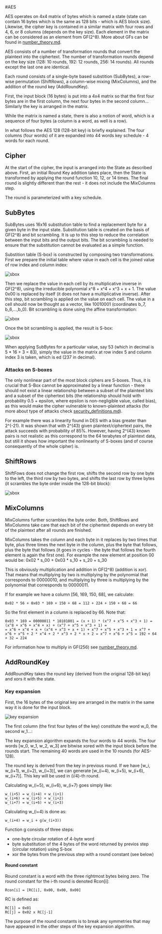 #AES 

AES operates on 4x4 matrix of bytes which is named a state (state can contain 16 bytes which is the same as 128 bits - which is AES block size). Likewise, the cipher key is contained in a similar matrix with four rows and 4, 6, or 8 columns (depends on the key size). Each element in the matrix can be considered as an element from GF(2^8). More about GFs can be found in [number_theory.md](https://github.com/miha-stopar/crypto-notes/blob/master/number_theory.md).

AES consists of a number of transformation rounds that convert the plaintext into the ciphertext. The number of transformation rounds depend on the key size (128: 10 rounds, 192: 12 rounds, 256: 14 rounds). All rounds except the last one are identical.

Each round consists of a single-byte based substition (SubBytes), a row-wise permutation (ShiftRows), a column-wise mixing (MixColumns), and the addition of the round key (AddRoundKey).

First, the input block (16 bytes) is put into a 4x4 matrix so that the first four bytes are in the first column, the next four bytes in the second column... Similarly the key is arranged in the matrix.

While the matrix is named a state, there is also a notion of word, which is a sequence of four bytes (a column is a word, as well is a row).

In what follows the AES 128 (128-bit key) is briefly explained. The four columns (four words) of it are expanded into 44 words key schedule - 4 words for each round.

## Cipher

At the start of the cipher, the input is arranged into the State as described above. First, an initial Round Key addition takes place, then the State is transformed by applying the round function 10, 12, or 14 times. The final round is slightly different than the rest - it does not include the MixColumns step.

The round is parameterized with a key schedule.

## SubBytes

SubBytes uses 16x16 substitution table to find a replacement byte for a given byte in the input state. Substitution table is created on the basis of GF(2^8) and bit scrambling. It is up to this step to reduce the correlation between the input bits and the output bits. The bit scrambling is needed to ensure that the substitution cannot be evaluated as a simple function.

Substition table (S-box) is constructed by composing two transformations. First we prepare the initial table where value in each cell is the joined value of row index and column index:

![sbox](https://raw.github.com/miha-stopar/crypto-notes/master/img/sbox1.png)

Then we replace the value in each cell by its multiplicative inverse in GF(2^8), using the irreducible polynomial x^8 + x^4 + x^3 + x + 1. The value 0x00 is replaced by itself (it does not have a multiplicative inverse). After this step, bit scrambling is applied on the value on each cell. The value in a cell should now be thought as a vector, like 10010001 (coordinates b_7, b_6,...,b_0). Bit scrambling is done using the affine transformation:

![sbox](https://raw.github.com/miha-stopar/crypto-notes/master/img/sbox3.png)

Once the bit scrambling is applied, the result is S-box:

![sbox](https://raw.github.com/miha-stopar/crypto-notes/master/img/sbox2.png)

When applying SubBytes for a particular value, say 53 (which in decimal is 5 * 16 + 3 = 83), simply the value in the matrix at row index 5 and column index 3 is taken, which is ed (237 in decimal).

### Attacks on S-boxes

The only nonlinear part of the most block ciphers are S-boxes. Thus, it is crucial that S-Box cannot be approximated by a linear function - there should not exist a linear relationship between a subset of the plaintext bits and a subset of the ciphertext bits (the relationship should hold with probability 0.5 + epsilon, where epsilon is non-negligible value, called bias), as this would make the cipher vulnerable to known-plaintext attacks (for more about type of attacks check [security_definitions.md](https://github.com/miha-stopar/crypto-notes/blob/master/security_definitions.md)). 

For example there was a linearity found in DES with a bias greater than 2^(-21). It was shown that with 2^(43) given plaintext/ciphertext pairs, the attack succeeds with probability of 85%. However, having 2^(43) known pairs is not realistic as this correspond to the 64 terabytes of plaintext data, but still it shows how important the nonlinearity of S-boxes (and of course consequently of the whole cipher) is.

## ShiftRows

ShiftFows does not change the first row, shifts the second row by one byte to the left, the third row by two bytes, and shifts the last row by three bytes (it scrambles the byte order inside the 128-bit block):

![sbox](https://raw.github.com/miha-stopar/crypto-notes/master/img/sbox4.png)

## MixColumns

MixColumns further scrambles the byte order. Both, ShiftRows and MixColumns take care that each bit of the ciphertext depends on every bit of the plaintext after all rounds are finished.

MixColumns takes the column and each byte in it replaces by two times that byte, plus three times the next byte in the column, plus the byte that follows, plus the byte that follows (it goes in cycles - the byte that follows the fourth element is again the first one). For example the new element at position 00 would be:
0x02 * s_00 + 0x03 * s_10 + s_20 + s_30


This is obviously multiplication and addition in GF(2^8) (addition is xor). That means that multiplying by two is multiplying by the polynomial that corresponds to 00000010, and multiplying by three is multiplying by the polynomial that corresponds to 00000011.

If for example we have a column [56, 169, 150, 68], we calculate:

```
0x02 * 56 + 0x03 * 169 + 150 + 68 = 112 + 224 + 150 + 68 = 66
```

So the first element in a column is replaced by 66. Note that:

```
0x03 * 169 = 00000011 * 10101001 = (x + 1) * (x^7 + x^5 + x^3 + 1) = (x^8 + x^6 + x^4 + x) + (x^7 + x^5 + x^3 + 1) = 
= x^6 + x^4 + x + (x^4 + x^3 + x + 1) + x^7 + x^5 + x^3 + 1 = x^7 + x^6 + x^5 + 2 * x^4 + 2 * x^3 + 2 * x + 2 = x^7 + x^6 + x^5 = 192 + 64 + 32 = 224
```

For information how to multiply in GF(256) see [number_theory.md](https://github.com/miha-stopar/crypto-notes/blob/master/number_theory.md).

## AddRoundKey

AddRoundKey takes the round key (derived from the original 128-bit key) and xors it with the state.

### Key expansion

First, the 16 bytes of the original key are arranged in the matrix in the same way it is done for the input block. 

![key expansion](https://raw.github.com/miha-stopar/crypto-notes/master/img/key_expansion1.png)

The first column (the first four bytes of the key) constitute the word w_0, the second w_1...:

The key expansion algorithm expands the four words to 44 words. The four words [w_0, w_1, w_2, w_3] are bitwise xored with the input block before the rounds start. The remaining 40 words are used in the 10 rounds (for AES-128).

The round key is derived from the key in previous round. If we have [w_i, w_(i+1), w_(i+2), w_(i+3)], we can generate [w_(i+4), w_(i+5), w_(i+6), w_(i+7)]. This key will be used in (i/4)-th round.

Calculating w_(i+5), w_(i+6), w_(i+7) goes simply like:

```
w_(i+5) = w_(i+4) + w_(i+1)
w_(i+6) = w_(i+5) + w_(i+2)
w_(i+7) = w_(i+6) + w_(i+3)
```

Calculating w_(i+4) is done as:

```
w_(i+4) = w_i + g(w_(i+3))

```

Function g consists of three steps:

 * one-byte circular rotation of 4-byte word 
 * byte substitution of the 4 bytes of the word returned by previos step (circular rotation) using S-box
 * xor the bytes from the previous step with a round constant (see below)

#### Round constant

Round constant is a word with the three rightmost bytes being zero. The round constant for the i-th round is denoted Rcon[i]:

```
Rcon[i] = [RC[i], 0x00, 0x00, 0x00]
```

RC is defined as:

 
```
RC[1] = 0x01
RC[j] = 0x02 x RC[j-1]
```

The purpose of the round constants is to break any symmetries that may have appeared in the other steps of the key expansion algorithm.





